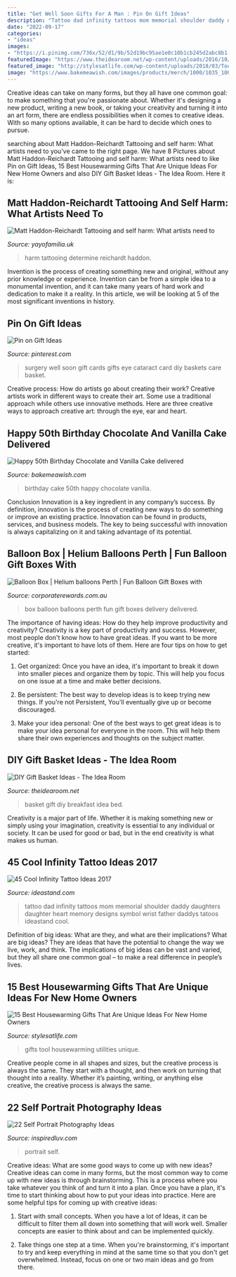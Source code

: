 ```yaml
---
title: "Get Well Soon Gifts For A Man : Pin On Gift Ideas"
description: "Tattoo dad infinity tattoos mom memorial shoulder daddy daughters daughter heart memory designs symbol wrist father daddys tatoos ideastand cool"
date: "2022-09-17"
categories:
- "ideas"
images:
- "https://i.pinimg.com/736x/52/d1/9b/52d19bc95ae1e0c10b1cb245d2abc8b1--surgery-gift-basket-get-well-soon-gift-ideas-after-surgery.jpg"
featuredImage: "https://www.theidearoom.net/wp-content/uploads/2016/10/breakfast-basket-gift-1.1.jpg"
featured_image: "http://stylesatlife.com/wp-content/uploads/2018/03/Tool-Utilities.jpg"
image: "https://www.bakemeawish.com/images/products/merch/1000/1035_1000.jpg"
---
```



Creative ideas can take on many forms, but they all have one common goal: to make something that you're passionate about. Whether it's designing a new product, writing a new book, or taking your creativity and turning it into an art form, there are endless possibilities when it comes to creative ideas. With so many options available, it can be hard to decide which ones to pursue.

	

		
searching about Matt Haddon-Reichardt Tattooing and self harm: What artists need to you've came to the right page. We have 8 Pictures about Matt Haddon-Reichardt Tattooing and self harm: What artists need to like Pin on Gift Ideas, 15 Best Housewarming Gifts That Are Unique Ideas For New Home Owners and also DIY Gift Basket Ideas - The Idea Room. Here it is:
		
    
## Matt Haddon-Reichardt Tattooing And Self Harm: What Artists Need To

<img loading=lazy src="https://cdn.shopify.com/s/files/1/2156/7915/articles/Self-Harm_3870x2580_crop_center.jpg?v=1614963929" onerror="this.onerror=null;this.src='https://tse2.mm.bing.net/th?id=OIP.H5z-AN2ml81By2esBL3QzgHaE8&amp;pid=15.1';" alt="Matt Haddon-Reichardt Tattooing and self harm: What artists need to">

_Source: yayofamilia.uk_

>harm tattooing determine reichardt haddon. 

	

Invention is the process of creating something new and original, without any prior knowledge or experience. Invention can be from a simple idea to a monumental invention, and it can take many years of hard work and dedication to make it a reality. In this article, we will be looking at 5 of the most significant inventions in history.

    
## Pin On Gift Ideas

<img loading=lazy src="https://i.pinimg.com/736x/52/d1/9b/52d19bc95ae1e0c10b1cb245d2abc8b1--surgery-gift-basket-get-well-soon-gift-ideas-after-surgery.jpg" onerror="this.onerror=null;this.src='https://tse3.mm.bing.net/th?id=OIP.ohw08_iif68VzVpO444jBwAAAA&amp;pid=15.1';" alt="Pin on Gift Ideas">

_Source: pinterest.com_

>surgery well soon gift cards gifts eye cataract card diy baskets care basket. 

	

Creative process: How do artists go about creating their work?
Creative artists work in different ways to create their art. Some use a traditional approach while others use innovative methods. Here are three creative ways to approach creative art: through the eye, ear and heart.

    
## Happy 50th Birthday Chocolate And Vanilla Cake Delivered

<img loading=lazy src="https://www.bakemeawish.com/images/products/merch/1000/1035_1000.jpg" onerror="this.onerror=null;this.src='https://tse3.mm.bing.net/th?id=OIP.OyObvryiRRklcRNOCdHBMgHaHa&amp;pid=15.1';" alt="Happy 50th Birthday Chocolate and Vanilla Cake delivered">

_Source: bakemeawish.com_

>birthday cake 50th happy chocolate vanilla. 

	

Conclusion
Innovation is a key ingredient in any company’s success. By definition, innovation is the process of creating new ways to do something or improve an existing practice. Innovation can be found in products, services, and business models. The key to being successful with innovation is always capitalizing on it and taking advantage of its potential.

    
## Balloon Box | Helium Balloons Perth | Fun Balloon Gift Boxes With

<img loading=lazy src="http://www.corporaterewards.com.au/persistent/catalogue_images/products/balloonfungiftbox75800.jpg" onerror="this.onerror=null;this.src='https://tse4.mm.bing.net/th?id=OIP.zQZsaFzzPRo5xsIYyL3DGwHaIL&amp;pid=15.1';" alt="Balloon Box | Helium balloons Perth | Fun Balloon Gift Boxes with">

_Source: corporaterewards.com.au_

>box balloon balloons perth fun gift boxes delivery delivered. 

	

The importance of having ideas: How do they help improve productivity and creativity?
Creativity is a key part of productivity and success. However, most people don't know how to have great ideas. If you want to be more creative, it's important to have lots of them. Here are four tips on how to get started:
1. Get organized: Once you have an idea, it's important to break it down into smaller pieces and organize them by topic. This will help you focus on one issue at a time and make better decisions.

2. Be persistent: The best way to develop ideas is to keep trying new things. If you're not Persistent, You'll eventually give up or become discouraged.

3. Make your idea personal: One of the best ways to get great ideas is to make your idea personal for everyone in the room. This will help them share their own experiences and thoughts on the subject matter.

    
## DIY Gift Basket Ideas - The Idea Room

<img loading=lazy src="https://www.theidearoom.net/wp-content/uploads/2016/10/breakfast-basket-gift-1.1.jpg" onerror="this.onerror=null;this.src='https://tse3.mm.bing.net/th?id=OIP.p_6dX6q_g3hoKourXkwhPQHaKF&amp;pid=15.1';" alt="DIY Gift Basket Ideas - The Idea Room">

_Source: theidearoom.net_

>basket gift diy breakfast idea bed. 

	

Creativity is a major part of life. Whether it is making something new or simply using your imagination, creativity is essential to any individual or society. It can be used for good or bad, but in the end creativity is what makes us human.

    
## 45 Cool Infinity Tattoo Ideas 2017

<img loading=lazy src="https://ideastand.com/wp-content/uploads/2016/01/9-infinity-tattoo-ideas.jpg" onerror="this.onerror=null;this.src='https://tse2.mm.bing.net/th?id=OIP.KnwCoACGAdqYxe4NikadIAHaJ4&amp;pid=15.1';" alt="45 Cool Infinity Tattoo Ideas 2017">

_Source: ideastand.com_

>tattoo dad infinity tattoos mom memorial shoulder daddy daughters daughter heart memory designs symbol wrist father daddys tatoos ideastand cool. 

	

Definition of big ideas: What are they, and what are their implications?
What are big ideas? They are ideas that have the potential to change the way we live, work, and think. The implications of big ideas can be vast and varied, but they all share one common goal – to make a real difference in people’s lives.

    
## 15 Best Housewarming Gifts That Are Unique Ideas For New Home Owners

<img loading=lazy src="http://stylesatlife.com/wp-content/uploads/2018/03/Tool-Utilities.jpg" onerror="this.onerror=null;this.src='https://tse3.mm.bing.net/th?id=OIP.CSP4OzuuuQ8OL3uSd_g6-QAAAA&amp;pid=15.1';" alt="15 Best Housewarming Gifts That Are Unique Ideas For New Home Owners">

_Source: stylesatlife.com_

>gifts tool housewarming utilities unique. 

	

Creative people come in all shapes and sizes, but the creative process is always the same. They start with a thought, and then work on turning that thought into a reality. Whether it’s painting, writing, or anything else creative, the creative process is always the same.

    
## 22 Self Portrait Photography Ideas

<img loading=lazy src="http://www.inspiredluv.com/wp-content/uploads/2016/11/Self-Portrait-Photography-Ideas-21.jpg" onerror="this.onerror=null;this.src='https://tse2.mm.bing.net/th?id=OIP.TnvlP82CXHKnWx7zEONZVQHaI8&amp;pid=15.1';" alt="22 Self Portrait Photography Ideas">

_Source: inspiredluv.com_

>portrait self. 

	

Creative ideas: What are some good ways to come up with new ideas?
Creative ideas can come in many forms, but the most common way to come up with new ideas is through brainstorming. This is a process where you take whatever you think of and turn it into a plan. Once you have a plan, it's time to start thinking about how to put your ideas into practice. Here are some helpful tips for coming up with creative ideas:
1) Start with small concepts. When you have a lot of Ideas, it can be difficult to filter them all down into something that will work well. Smaller concepts are easier to think about and can be implemented quickly.

2) Take things one step at a time. When you're brainstorming, it's important to try and keep everything in mind at the same time so that you don't get overwhelmed. Instead, focus on one or two main ideas and go from there.

